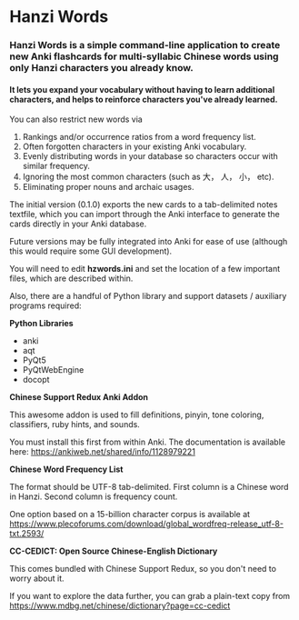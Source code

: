# **Hanzi Words**

### Hanzi Words is a simple command-line application to create new Anki flashcards for multi-syllabic Chinese words using only Hanzi characters you already know.

#### It lets you expand your vocabulary without having to learn additional characters, and helps to reinforce characters you've already learned.

You can also restrict new words via
1) Rankings and/or occurrence ratios from a word frequency list.
2) Often forgotten characters in your existing Anki vocabulary.
3) Evenly distributing words in your database so characters occur with similar frequency.
4) Ignoring the most common characters (such as 大， 人， 小， etc).
5) Eliminating proper nouns and archaic usages.

The initial version (0.1.0) exports the new cards to a tab-delimited notes textfile, which you can import through the Anki interface to generate the cards directly in your Anki database. 

Future versions may be fully integrated into Anki for ease of use (although this would require some GUI development).

You will need to edit **hzwords.ini** and set the location of a few important files, which are described within.

Also, there are a handful of Python library and support datasets / auxiliary programs required:

**Python Libraries**
* anki
* aqt
* PyQt5
* PyQtWebEngine
* docopt


**Chinese Support Redux Anki Addon** 

This awesome addon is used to fill definitions, pinyin, tone coloring, classifiers, ruby hints, and sounds.

You must install this first from within Anki. The documentation is available here: https://ankiweb.net/shared/info/1128979221


**Chinese Word Frequency List**

The format should be UTF-8 tab-delimited. First column is a Chinese word in Hanzi. Second column is frequency count.

One option based on a 15-billion character corpus is available at https://www.plecoforums.com/download/global_wordfreq-release_utf-8-txt.2593/


**CC-CEDICT: Open Source Chinese-English Dictionary**

This comes bundled with Chinese Support Redux, so you don't need to worry about it.

If you want to explore the data further, you can grab a plain-text copy from https://www.mdbg.net/chinese/dictionary?page=cc-cedict
